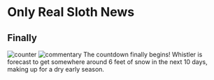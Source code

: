 # Only Real Sloth News

## Finally

![counter](https://static1.squarespace.com/static/59c2ad61f43b550d409abdb4/t/59e0114329f18718b20f5f9b/1538699474849/)
![commentary](https://i.imgur.com/LnWvzn1.jpg)
The countdown finally begins! Whistler is forecast to get somewhere around 6 feet of snow in the next 10 days, making up for a dry early season.


